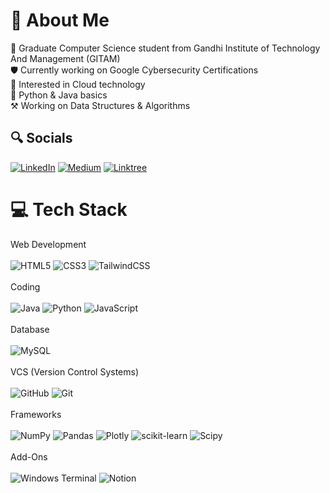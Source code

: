 # 🪪 About Me
🏫 Graduate Computer Science student from Gandhi Institute of Technology And Management (GITAM)<br> 🛡️ Currently working on Google Cybersecurity Certifications<br>🔭 Interested in Cloud technology<br>📌 Python & Java basics<br>⚒️ Working on Data Structures & Algorithms


## 🔍 Socials
[![LinkedIn](https://img.shields.io/badge/LinkedIn-%230077B5.svg?logo=linkedin&logoColor=white)](https://linkedin.com/in/www.linkedin.com/in/krish-shah-3037b6218) [![Medium](https://img.shields.io/badge/Medium-12100E?style=for-the-badge&logo=medium&logoColor=white)](https://medium.com/@krishnshah2003) [![Linktree](https://img.shields.io/badge/linktree-39E09B?style=for-the-badge&logo=linktree&logoColor=white)](https://linktr.ee/Krish_Shah2024)

# 💻 Tech Stack
Web Development<br><br> ![HTML5](https://img.shields.io/badge/html5-%23E34F26.svg?style=for-the-badge&logo=html5&logoColor=white) ![CSS3](https://img.shields.io/badge/css3-%231572B6.svg?style=for-the-badge&logo=css3&logoColor=white) ![TailwindCSS](https://img.shields.io/badge/tailwindcss-%2338B2AC.svg?style=for-the-badge&logo=tailwind-css&logoColor=white) <br>
<br>Coding<br><br> ![Java](https://img.shields.io/badge/java-%23ED8B00.svg?style=for-the-badge&logo=openjdk&logoColor=white) ![Python](https://img.shields.io/badge/python-3670A0?style=for-the-badge&logo=python&logoColor=ffdd54) ![JavaScript](https://img.shields.io/badge/javascript-%23323330.svg?style=for-the-badge&logo=javascript&logoColor=%23F7DF1E)<br>
<br>Database<br><br>![MySQL](https://img.shields.io/badge/mysql-4479A1.svg?style=for-the-badge&logo=mysql&logoColor=white)<br>
<br>VCS (Version Control Systems)<br><br>![GitHub](https://img.shields.io/badge/github-%23121011.svg?style=for-the-badge&logo=github&logoColor=white) ![Git](https://img.shields.io/badge/git-%23F05033.svg?style=for-the-badge&logo=git&logoColor=white)<br>
<br>Frameworks<br><br>![NumPy](https://img.shields.io/badge/numpy-%23013243.svg?style=for-the-badge&logo=numpy&logoColor=white) ![Pandas](https://img.shields.io/badge/pandas-%23150458.svg?style=for-the-badge&logo=pandas&logoColor=white) ![Plotly](https://img.shields.io/badge/Plotly-%233F4F75.svg?style=for-the-badge&logo=plotly&logoColor=white) ![scikit-learn](https://img.shields.io/badge/scikit--learn-%23F7931E.svg?style=for-the-badge&logo=scikit-learn&logoColor=white) ![Scipy](https://img.shields.io/badge/SciPy-%230C55A5.svg?style=for-the-badge&logo=scipy&logoColor=%white) <br>
<br>Add-Ons<br><br>![Windows Terminal](https://img.shields.io/badge/Windows%20Terminal-%234D4D4D.svg?style=for-the-badge&logo=windows-terminal&logoColor=white)  ![Notion](https://img.shields.io/badge/Notion-%23000000.svg?style=for-the-badge&logo=notion&logoColor=white)
